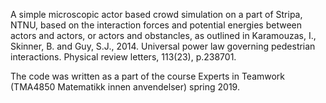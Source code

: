 A simple microscopic actor based crowd simulation on a part of Stripa, NTNU, based on the interaction forces and potential energies between actors and actors, or actors and obstancles, as outlined in Karamouzas, I., Skinner, B. and Guy, S.J., 2014. Universal power law governing pedestrian interactions. Physical review letters, 113(23), p.238701.

The code was written as a part of the course Experts in Teamwork (TMA4850 Matematikk innen anvendelser) spring 2019.
